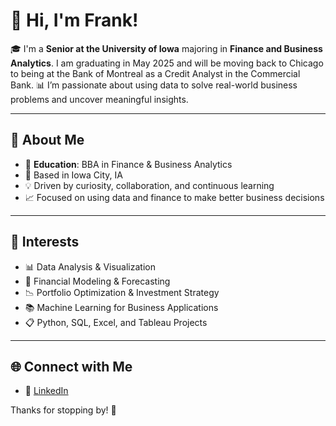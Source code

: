 # 👋 Hi, I'm Frank!

🎓 I'm a **Senior at the University of Iowa** majoring in **Finance and Business Analytics**. I am graduating in May 2025 and will be moving back to Chicago to being at the Bank of Montreal as a Credit Analyst in the Commercial Bank. 
📊 I’m passionate about using data to solve real-world business problems and uncover meaningful insights.

---

## 💼 About Me

- 🏫 **Education**: BBA in Finance & Business Analytics  
- 📍 Based in Iowa City, IA  
- 💡 Driven by curiosity, collaboration, and continuous learning  
- 📈 Focused on using data and finance to make better business decisions

---

## 🎯 Interests

- 📊 Data Analysis & Visualization  
- 🧮 Financial Modeling & Forecasting  
- 📉 Portfolio Optimization & Investment Strategy  
- 📚 Machine Learning for Business Applications  
- 📋 Python, SQL, Excel, and Tableau Projects  

---

## 🌐 Connect with Me

- 💼 [LinkedIn](https://www.linkedin.com/in/frank-metcalf/)

Thanks for stopping by! 🚀  
